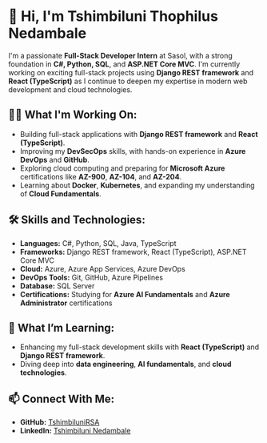 # 👋 Hi, I'm Tshimbiluni Thophilus Nedambale

I'm a passionate **Full-Stack Developer Intern** at Sasol, with a strong foundation in **C#, Python, SQL**, and **ASP.NET Core MVC**. I'm currently working on exciting full-stack projects using **Django REST framework** and **React (TypeScript)** as I continue to deepen my expertise in modern web development and cloud technologies.

## 👨‍💻 What I'm Working On:
- Building full-stack applications with **Django REST framework** and **React (TypeScript)**.
- Improving my **DevSecOps** skills, with hands-on experience in **Azure DevOps** and **GitHub**.
- Exploring cloud computing and preparing for **Microsoft Azure** certifications like **AZ-900**, **AZ-104**, and **AZ-204**.
- Learning about **Docker**, **Kubernetes**, and expanding my understanding of **Cloud Fundamentals**.

## 🛠 Skills and Technologies:
- **Languages:** C#, Python, SQL, Java, TypeScript
- **Frameworks:** Django REST framework, React (TypeScript), ASP.NET Core MVC
- **Cloud:** Azure, Azure App Services, Azure DevOps
- **DevOps Tools:** Git, GitHub, Azure Pipelines
- **Database:** SQL Server
- **Certifications:** Studying for **Azure AI Fundamentals** and **Azure Administrator** certifications

## 🌱 What I’m Learning:
- Enhancing my full-stack development skills with **React (TypeScript)** and **Django REST framework**.
- Diving deep into **data engineering**, **AI fundamentals**, and **cloud technologies**.

## 📫 Connect With Me:
- **GitHub:** [TshimbiluniRSA](https://github.com/TshimbiluniRSA)
- **LinkedIn:** [Tshimbiluni Nedambale](https://www.linkedin.com/in/tshimbiluni-nedambale-1a75611b5/)
